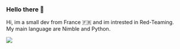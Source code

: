 ### Hello there 👋

Hi, im a small dev from France 🇫🇷 and im intrested in Red-Teaming.<br>
My main language are Nimble and Python.

![](https://komarev.com/ghpvc/?username=lamelapis&color=orange)
